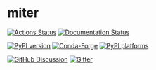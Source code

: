 # miter

[![Actions Status][actions-badge]][actions-link]
[![Documentation Status][rtd-badge]][rtd-link]

[![PyPI version][pypi-version]][pypi-link]
[![Conda-Forge][conda-badge]][conda-link]
[![PyPI platforms][pypi-platforms]][pypi-link]

[![GitHub Discussion][github-discussions-badge]][github-discussions-link]
[![Gitter][gitter-badge]][gitter-link]


<!-- prettier-ignore-start -->
[actions-badge]:            https://github.com/nmusolino/miter/workflows/CI/badge.svg
[actions-link]:             https://github.com/nmusolino/miter/actions
[conda-badge]:              https://img.shields.io/conda/vn/conda-forge/miter
[conda-link]:               https://github.com/conda-forge/miter-feedstock
[github-discussions-badge]: https://img.shields.io/static/v1?label=Discussions&message=Ask&color=blue&logo=github
[github-discussions-link]:  https://github.com/nmusolino/miter/discussions
[gitter-badge]:             https://badges.gitter.im/https://github.com/nmusolino/miter/community.svg
[gitter-link]:              https://gitter.im/https://github.com/nmusolino/miter/community?utm_source=badge&utm_medium=badge&utm_campaign=pr-badge
[pypi-link]:                https://pypi.org/project/miter/
[pypi-platforms]:           https://img.shields.io/pypi/pyversions/miter
[pypi-version]:             https://badge.fury.io/py/miter.svg
[rtd-badge]:                https://readthedocs.org/projects/miter/badge/?version=latest
[rtd-link]:                 https://miter.readthedocs.io/en/latest/?badge=latest
[sk-badge]:                 https://scikit-hep.org/assets/images/Scikit--HEP-Project-blue.svg
<!-- prettier-ignore-end -->
